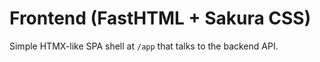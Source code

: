 # Frontend (FastHTML + Sakura CSS)

Simple HTMX-like SPA shell at `/app` that talks to the backend API.

